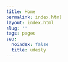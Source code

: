 ```yaml
---
title: Home
permalink: index.html
layout: index.html
slug: ''
tags: pages
seo:
  noindex: false
  title: udesly
---
```



